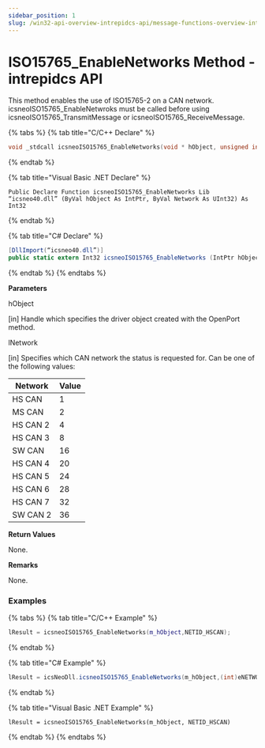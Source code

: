 ```yaml
---
sidebar_position: 1
slug: /win32-api-overview-intrepidcs-api/message-functions-overview-intrepidcs-api/iso15765-message-functions-overview-intrepidcs-api/iso15765_enablenetworks-method-intrepidcs-api
---
```


# ISO15765_EnableNetworks Method - intrepidcs API

This method enables the use of ISO15765-2 on a CAN network. icsneoISO15765\_EnableNetwroks must be called before using icsneoISO15765\_TransmitMessage or icsneoISO15765\_ReceiveMessage.

{% tabs %}
{% tab title="C/C++ Declare" %}
```cpp
void _stdcall icsneoISO15765_EnableNetworks(void * hObject, unsigned int iNetwork);
```
{% endtab %}

{% tab title="Visual Basic .NET Declare" %}
```vbnet
Public Declare Function icsneoISO15765_EnableNetworks Lib “icsneo40.dll” (ByVal hObject As IntPtr, ByVal Network As UInt32) As Int32
```
{% endtab %}

{% tab title="C# Declare" %}
```csharp
[DllImport(“icsneo40.dll”)]
public static extern Int32 icsneoISO15765_EnableNetworks (IntPtr hObject, UInt32 Network);
```
{% endtab %}
{% endtabs %}

**Parameters**

hObject

\[in] Handle which specifies the driver object created with the OpenPort method.

lNetwork

\[in] Specifies which CAN network the status is requested for. Can be one of the following values:

| Network  | Value |
| -------- | ----- |
| HS CAN   | 1     |
| MS CAN   | 2     |
| HS CAN 2 | 4     |
| HS CAN 3 | 8     |
| SW CAN   | 16    |
| HS CAN 4 | 20    |
| HS CAN 5 | 24    |
| HS CAN 6 | 28    |
| HS CAN 7 | 32    |
| SW CAN 2 | 36    |

**Return Values**

None.

**Remarks**

None.

### Examples

{% tabs %}
{% tab title="C/C++ Example" %}
```cpp
lResult = icsneoISO15765_EnableNetworks(m_hObject,NETID_HSCAN);
```
{% endtab %}

{% tab title="C# Example" %}
```csharp
lResult = icsNeoDll.icsneoISO15765_EnableNetworks(m_hObject,(int)eNETWORK_ID.NETID_HSCAN);
```
{% endtab %}

{% tab title="Visual Basic .NET Example" %}
```vbnet
lResult = icsneoISO15765_EnableNetworks(m_hObject, NETID_HSCAN)
```
{% endtab %}
{% endtabs %}